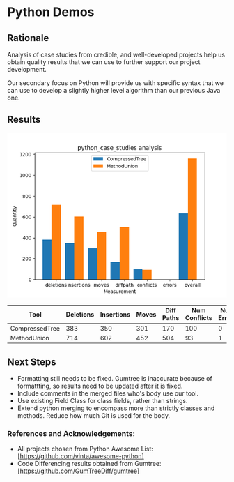 # Python Demos

## Rationale

Analysis of case studies from credible, and well-developed projects help us obtain quality results that we can use to further support our project development.

Our secondary focus on Python will provide us with specific syntax that we can use to develop a slightly higher level algorithm than our previous Java one. 

## Results

![CompressedTree vs MethodUnion](images/Comparison.png)

Tool | Deletions | Insertions | Moves | Diff Paths | Num Conflicts | Num Errors | Overall |
--- | --- | --- | --- |--- |--- |--- |--- |
CompressedTree | 383 | 350 | 301 | 170 | 100 | 0 | 631.42 |
MethodUnion | 714 | 602 | 452 | 504 | 93 | 1 | 1158.05 |

## Next Steps

* Formatting still needs to be fixed. Gumtree is inaccurate because of formattting, so results need to be updated after it is fixed. 
* Include comments in the merged files who's body use our tool.
* Use existing Field Class for class fields, rather than strings.
* Extend python merging to encompass more than strictly classes and methods. Reduce how much Git is used for the body.

### References and Acknowledgements:

* All projects chosen from Python Awesome List: [https://github.com/vinta/awesome-python]
* Code Differencing results obtained from Gumtree: [https://github.com/GumTreeDiff/gumtree]

